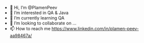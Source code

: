- 👋 Hi, I’m @PlamenPeev
- 👀 I’m interested in QA & Java
- 🌱 I’m currently learning QA
- 💞️ I’m looking to collaborate on ...
- 📫 How to reach me https://www.linkedin.com/in/plamen-peev-aa98467a/

<!---
PlamenPeev/PlamenPeev is a ✨ special ✨ repository because its `README.md` (this file) appears on your GitHub profile.
You can click the Preview link to take a look at your changes.
--->
